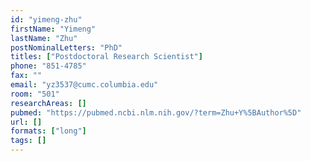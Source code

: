 ```yaml
---
id: "yimeng-zhu"
firstName: "Yimeng"
lastName: "Zhu"
postNominalLetters: "PhD"
titles: ["Postdoctoral Research Scientist"]
phone: "851-4785"
fax: ""
email: "yz3537@cumc.columbia.edu"
room: "501"
researchAreas: []
pubmed: "https://pubmed.ncbi.nlm.nih.gov/?term=Zhu+Y%5BAuthor%5D"
url: []
formats: ["long"]
tags: []
---
```

